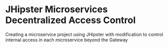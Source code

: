 # JHipster Microservices Decentralized Access Control

Creating a microservice project using JHipster with modification to control internal access in each microservice beyond the Gateway
